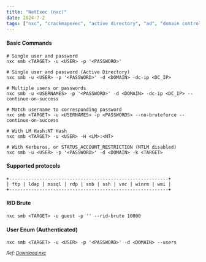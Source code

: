 ```yaml
---
title: "NetExec (nxc)"
date: 2024-7-2
tags: ["nxc", "crackmapexec", "active directory", "ad", "domain controller", "Windows", "smb", "ldap", "winrm", "rid"]
---
```


#### Basic Commands

<div>

```console
# Single user and password
nxc smb <TARGET> -u <USER> -p '<PASSWORD>'
```

```console
# Single user and password (Active Directory)
nxc smb -u <USER> -p '<PASSWORD>' -d <DOMAIN> -dc-ip <DC_IP>
```

```console
# Multiple users or passwords
nxc smb -u <USERNAMES> -p '<PASSWORD>' -d <DOMAIN> -dc-ip <DC_IP> --continue-on-success
```

```console
# Match username to corresponding password
nxc smb <TARGET> -u <USERNAMES> -p <PASSWORDS> --no-bruteforce --continue-on-success
```

```console
# With LM Hash:NT Hash
nxc smb <TARGET> -u <USER> -H <LM>:<NT>
```

```console
# With Kerberos, or STATUS_ACCOUNT_RESTRICTION (NTLM disabled)
nxc smb -u <USER> -p '<PASSWORD>' -d <DOMAIN> -k <TARGET>
```

</div>

#### Supported protocols

<div>

```
+----------------------------------------------------------+
| ftp | ldap | mssql | rdp | smb | ssh | vnc | winrm | wmi |
+----------------------------------------------------------+
```

</div>

#### RID Brute

<div>

```console
nxc smb <TARGET> -u guest -p '' --rid-brute 10000
```

</div>

#### User Enum (Authenticated)

<div>

```console
nxc smb <TARGET> -u <USER> -p '<PASSWORD>' -d <DOMAIN> --users
```

</div>

<small>*Ref: [Download nxc](https://github.com/Pennyw0rth/NetExec)*</small>

<br>